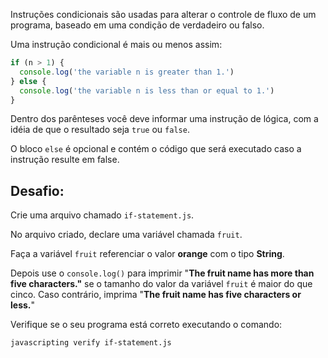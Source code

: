 Instruções condicionais são usadas para alterar o controle de fluxo de um programa, baseado em uma condição de verdadeiro ou falso.

Uma instrução condicional é mais ou menos assim:

```js
if (n > 1) {
  console.log('the variable n is greater than 1.')
} else {
  console.log('the variable n is less than or equal to 1.')
}
```

Dentro dos parênteses você deve informar uma instrução de lógica, com a idéia de que o resultado seja `true` ou `false`. 

O bloco `else` é opcional e contém o código que será executado caso a instrução resulte em false.

## Desafio:

Crie uma arquivo chamado `if-statement.js`.

No arquivo criado, declare uma variável chamada `fruit`.

Faça a variável `fruit` referenciar o valor **orange** com o tipo **String**.

Depois use o `console.log()` para imprimir "**The fruit name has more than five characters."** se o tamanho do valor da variável `fruit` é maior do que cinco.
Caso contrário, imprima "**The fruit name has five characters or less.**"

Verifique se o seu programa está correto executando o comando:

```bash
javascripting verify if-statement.js
```
